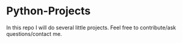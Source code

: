 # Python-Projects

In this repo I will do several little projects. Feel free to contribute/ask questions/contact me.
